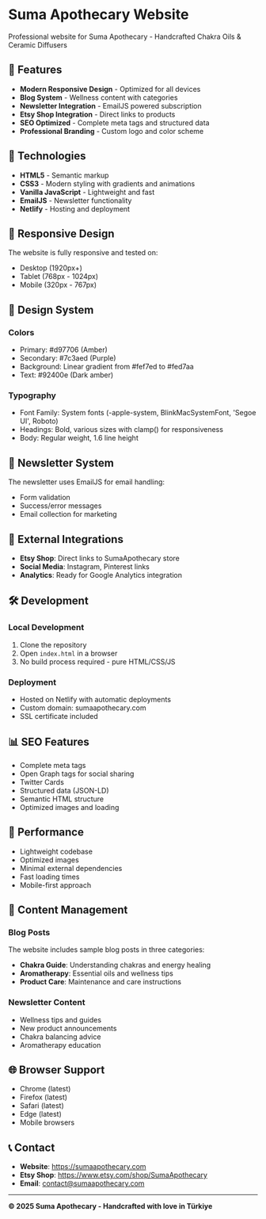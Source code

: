 # Suma Apothecary Website

Professional website for Suma Apothecary - Handcrafted Chakra Oils & Ceramic Diffusers

## 🌟 Features

- **Modern Responsive Design** - Optimized for all devices
- **Blog System** - Wellness content with categories
- **Newsletter Integration** - EmailJS powered subscription
- **Etsy Shop Integration** - Direct links to products
- **SEO Optimized** - Complete meta tags and structured data
- **Professional Branding** - Custom logo and color scheme

## 🚀 Technologies

- **HTML5** - Semantic markup
- **CSS3** - Modern styling with gradients and animations
- **Vanilla JavaScript** - Lightweight and fast
- **EmailJS** - Newsletter functionality
- **Netlify** - Hosting and deployment

## 📱 Responsive Design

The website is fully responsive and tested on:
- Desktop (1920px+)
- Tablet (768px - 1024px)
- Mobile (320px - 767px)

## 🎨 Design System

### Colors
- Primary: #d97706 (Amber)
- Secondary: #7c3aed (Purple)
- Background: Linear gradient from #fef7ed to #fed7aa
- Text: #92400e (Dark amber)

### Typography
- Font Family: System fonts (-apple-system, BlinkMacSystemFont, 'Segoe UI', Roboto)
- Headings: Bold, various sizes with clamp() for responsiveness
- Body: Regular weight, 1.6 line height

## 📧 Newsletter System

The newsletter uses EmailJS for email handling:
- Form validation
- Success/error messages
- Email collection for marketing

## 🔗 External Integrations

- **Etsy Shop**: Direct links to SumaApothecary store
- **Social Media**: Instagram, Pinterest links
- **Analytics**: Ready for Google Analytics integration

## 🛠️ Development

### Local Development
1. Clone the repository
2. Open `index.html` in a browser
3. No build process required - pure HTML/CSS/JS

### Deployment
- Hosted on Netlify with automatic deployments
- Custom domain: sumaapothecary.com
- SSL certificate included

## 📊 SEO Features

- Complete meta tags
- Open Graph tags for social sharing
- Twitter Cards
- Structured data (JSON-LD)
- Semantic HTML structure
- Optimized images and loading

## 🎯 Performance

- Lightweight codebase
- Optimized images
- Minimal external dependencies
- Fast loading times
- Mobile-first approach

## 📝 Content Management

### Blog Posts
The website includes sample blog posts in three categories:
- **Chakra Guide**: Understanding chakras and energy healing
- **Aromatherapy**: Essential oils and wellness tips
- **Product Care**: Maintenance and care instructions

### Newsletter Content
- Wellness tips and guides
- New product announcements
- Chakra balancing advice
- Aromatherapy education

## 🌐 Browser Support

- Chrome (latest)
- Firefox (latest)
- Safari (latest)
- Edge (latest)
- Mobile browsers

## 📞 Contact

- **Website**: https://sumaapothecary.com
- **Etsy Shop**: https://www.etsy.com/shop/SumaApothecary
- **Email**: contact@sumaapothecary.com

---

**© 2025 Suma Apothecary - Handcrafted with love in Türkiye**


